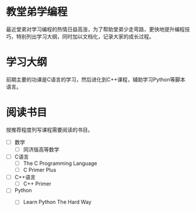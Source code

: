 教堂弟学编程
============

最近堂弟对学习编程的热情日益高涨，为了帮助堂弟少走弯路，更快地提升编程技巧，特别列出学习大纲，同时加以文档化，记录大家的成长过程。

学习大纲
========

前期主要的功课是C语言的学习，然后进化到C++课程，辅助学习Python等脚本语言。

阅读书目
========

按推荐程度列写课程需要阅读的书目。

- [ ] 数学
  - [ ] 同济版高等数学

- [ ] C语言
  - [ ] The C Programming Language
  - [ ] C Primer Plus

- [ ] C++语言
  - [ ] C++ Primer

- [ ] Python
  - [ ] Learn Python The Hard Way

